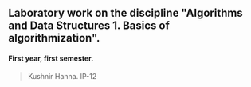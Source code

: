 ## Laboratory work on the discipline "Algorithms and Data Structures 1. Basics of algorithmization".
#### First year, first semester.
> Kushnir Hanna. IP-12
